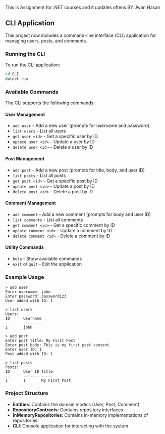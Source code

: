 This is Assignment for .NET courses and it updates oftens 
BY 
Jwan Hasan

## CLI Application

This project now includes a command-line interface (CLI) application for managing users, posts, and comments.

### Running the CLI

To run the CLI application:

```bash
cd CLI
dotnet run
```

### Available Commands

The CLI supports the following commands:

#### User Management
- `add user` - Add a new user (prompts for username and password)
- `list users` - List all users
- `get user <id>` - Get a specific user by ID
- `update user <id>` - Update a user by ID
- `delete user <id>` - Delete a user by ID

#### Post Management
- `add post` - Add a new post (prompts for title, body, and user ID)
- `list posts` - List all posts
- `get post <id>` - Get a specific post by ID
- `update post <id>` - Update a post by ID
- `delete post <id>` - Delete a post by ID

#### Comment Management
- `add comment` - Add a new comment (prompts for body and user ID)
- `list comments` - List all comments
- `get comment <id>` - Get a specific comment by ID
- `update comment <id>` - Update a comment by ID
- `delete comment <id>` - Delete a comment by ID

#### Utility Commands
- `help` - Show available commands
- `exit` or `quit` - Exit the application

### Example Usage

```
> add user
Enter username: john
Enter password: password123
User added with ID: 1

> list users
Users:
ID      Username
--      --------
1       john

> add post
Enter post title: My First Post
Enter post body: This is my first post content
Enter user ID: 1
Post added with ID: 1

> list posts
Posts:
ID      User ID Title
--      ------- -----
1       1       My First Post
```

### Project Structure

- **Entities**: Contains the domain models (User, Post, Comment)
- **RepositoryContracts**: Contains repository interfaces
- **InMemoryRepositories**: Contains in-memory implementations of repositories
- **CLI**: Console application for interacting with the system
